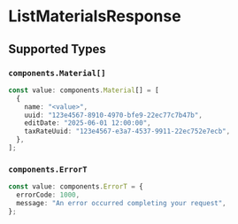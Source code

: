 # ListMaterialsResponse


## Supported Types

### `components.Material[]`

```typescript
const value: components.Material[] = [
  {
    name: "<value>",
    uuid: "123e4567-8910-4970-bfe9-22ec77c7b47b",
    editDate: "2025-06-01 12:00:00",
    taxRateUuid: "123e4567-e3a7-4537-9911-22ec752e7ecb",
  },
];
```

### `components.ErrorT`

```typescript
const value: components.ErrorT = {
  errorCode: 1000,
  message: "An error occurred completing your request",
};
```

